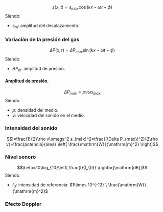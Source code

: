 $$s(x,t)=s_{máx}\cos(kx-\omega t+\phi)$$
Siendo:
- $s_m$: amplitud del desplazamiento.
### Variación de la presión del gas
$$\Delta P(x,t)=\Delta P_{máx}\sin(kx-\omega t+\phi)$$
Siendo:
- $\Delta P_{m}$: amplitud de presión.
#### Amplitud de presión. 
$$\Delta P_{máx}=\rho v\omega s_{máx}$$
Siendo:
- $\rho$: densidad del medio.
- $v$: velocidad del sonido en el medio.

### Intensidad del sonido
$$I=\frac{1}{2}\rho v\omega^2 s_{máx}^2=\frac{(\Delta P_{máx})^2}{2\rho v}=\frac{potencia}{área} \left[ \frac{\mathrm{W}}{\mathrm{m}^2} \right]$$
### Nivel sonoro
$$\beta=10\log_{10}\left( \frac{I}{I_{0}} \right)=[\mathrm{dB}]$$
Siendo:
- $I_0$: intensidad de referencia: $1\times 10^{-12} \ \frac{\mathrm{W}}{\mathrm{m}^2}$
### Efecto Doppler
